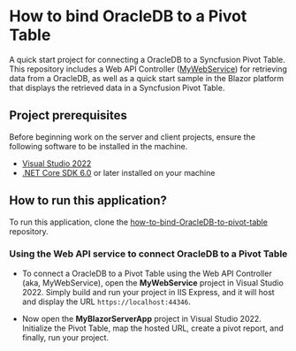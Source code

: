 # How to bind OracleDB to a Pivot Table 

A quick start project for connecting a OracleDB to a Syncfusion Pivot Table. This repository includes a Web API Controller ([MyWebService](../MyWebService/)) for retrieving data from a OracleDB, as well as a quick start sample in the Blazor platform that displays the retrieved data in a Syncfusion Pivot Table.

## Project prerequisites

Before beginning work on the server and client projects, ensure the following software to be installed in the machine.

* [Visual Studio 2022](https://visualstudio.microsoft.com/downloads/)
* [.NET Core SDK 6.0](https://dotnet.microsoft.com/en-us/download/dotnet/6.0) or later installed on your machine


## How to run this application?

To run this application, clone the [how-to-bind-OracleDB-to-pivot-table](https://github.com/SyncfusionExamples/how-to-bind-Oracle-database-to-pivot-table.git) repository.

### Using the Web API service to connect OracleDB to a Pivot Table

* To connect a OracleDB to a Pivot Table using the Web API Controller (aka, MyWebService), open the **MyWebService** project in Visual Studio 2022. Simply build and run your project in IIS Express, and it will host and display the URL `https://localhost:44346`.

* Now open the **MyBlazorServerApp** project in Visual Studio 2022. Initialize the Pivot Table, map the hosted URL, create a pivot report, and finally, run your project.
